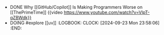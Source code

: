 - DONE Why [[GitHub/Copilot]] Is Making Programmers Worse on [[ThePrimeTime]]
  {{video https://www.youtube.com/watch?v=VlpT-qZBWdk}}
- DOING #explore [[uv]]
  :LOGBOOK:
  CLOCK: [2024-09-23 Mon 23:58:06]
  :END: